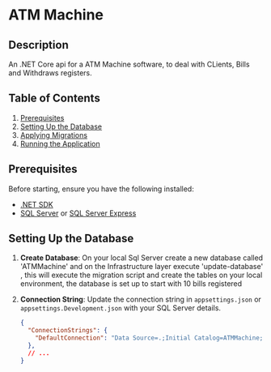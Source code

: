 # ATM Machine

## Description

An .NET Core api for a ATM Machine software, to deal with CLients, Bills and Withdraws registers.

## Table of Contents

1. [Prerequisites](#prerequisites)
2. [Setting Up the Database](#setting-up-the-database)
3. [Applying Migrations](#applying-migrations)
4. [Running the Application](#running-the-application)

## Prerequisites

Before starting, ensure you have the following installed:

- [.NET SDK](https://dotnet.microsoft.com/download)
- [SQL Server](https://www.microsoft.com/en-us/sql-server/sql-server-downloads) or [SQL Server Express](https://www.microsoft.com/en-us/sql-server/sql-server-downloads)

## Setting Up the Database

1. **Create Database**: On your local Sql Server create a new database called 'ATMMachine' and on the Infrastructure layer execute 'update-database' , this will execute the migration script and create the tables on your local environment, the database is set up to start with 10 bills registered

2. **Connection String**: Update the connection string in `appsettings.json` or `appsettings.Development.json` with your SQL Server details.

    ```json
    {
      "ConnectionStrings": {
        "DefaultConnection": "Data Source=.;Initial Catalog=ATMMachine;Integrated Security=True;"
      },
      // ...
    }
    ```


